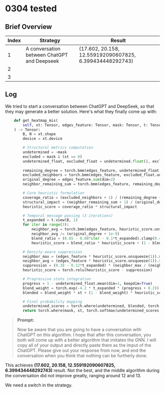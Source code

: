 # 0304 tested

## Brief Overview

| Index | Strategy                                    | Result                                                  |
| ----- | ------------------------------------------- | ------------------------------------------------------- |
| 1     | A conversation between ChatGPT and Deepseek | (17.602, 20.158, 12.559192090607825, 6.399434448292743) |
| 2     |                                             |                                                         |
| 3     |                                             |                                                         |



## Log

We tried to start a conversation between ChatGPT and DeepSeek, so that they may generate a better solution. Here's what they finally come up with:
```python
	def get_heatmap_mis(
        self, xt: Tensor, edges_feature: Tensor, mask: Tensor, t: Tensor
    ) -> Tensor:
        B, N = xt.shape
        device = xt.device

        # Structural metrics computation
        undetermined = ~mask
        excluded = mask & (xt == 0)
        undetermined_float, excluded_float = undetermined.float(), excluded.float()
        
        remaining_degree = torch.bmm(edges_feature, undetermined_float.unsqueeze(-1)).squeeze(-1)
        excluded_neighbors = torch.bmm(edges_feature, excluded_float.unsqueeze(-1)).squeeze(-1)
        original_degree = edges_feature.sum(dim=2)
        neighbor_remaining_sum = torch.bmm(edges_feature, remaining_degree.unsqueeze(-1)).squeeze(-1)

        # Core heuristic formulation
        coverage_ratio = (excluded_neighbors + 1) / (remaining_degree + 1)
        structural_impact = (neighbor_remaining_sum + 1) / (original_degree + 1)
        heuristic_score = coverage_ratio * structural_impact

        # Temporal message passing (3 iterations)
        t_expanded = t.view(B, 1)
        for iter in range(3):
            neighbor_avg = torch.bmm(edges_feature, heuristic_score.unsqueeze(-1)).squeeze(-1)
            neighbor_avg /= (original_degree + 1e-9)
            blend_ratio = (0.65 - 0.08*iter - 0.1*t_expanded).clamp(0.45, 0.7)
            heuristic_score = blend_ratio * heuristic_score + (1 - blend_ratio) * neighbor_avg

        # Density-aware suppression
        neighbor_max = (edges_feature * heuristic_score.unsqueeze(1)).max(dim=2).values
        neighbor_avg = (edges_feature * heuristic_score.unsqueeze(1)).sum(dim=2) / (original_degree + 1e-9)
        suppression = (0.38 - 0.12*t_expanded) * (neighbor_max / (neighbor_avg + 1e-6))
        heuristic_score = torch.relu(heuristic_score - suppression)

        # Progressive state integration
        progress = 1 - undetermined_float.mean(dim=1, keepdim=True)
        blend_weight = torch.exp(-4.2 * t_expanded * (progress + 0.2))
        blended = blend_weight * xt + (1 - blend_weight) * heuristic_score

        # Final probability mapping
        undetermined_scores = torch.where(undetermined, blended, torch.tensor(-1e9, device=device))
        return torch.where(mask, xt, torch.softmax(undetermined_scores, dim=1))
```

> **Prompt:**
>
> Now be aware that you are going to have a conversation with ChatGPT on this algorithm. I hope that after this conversation, you both will come up with a better algorithm that imitates the GNN. I will copy all of your output and directly paste them as the imput of the ChatGPT. Please give out your response from now, and end the conversation when you think that nothing can be furtherly done.

This achieves **(17.602, 20.158, 12.559192090607825, 6.399434448292743)** result. Not the best, and the middle algorithm during the conversation did not improve greatly, ranging around 12 and 13. 

We need a switch in the strategy.